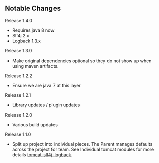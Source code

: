 Notable Changes
---------------

Release 1.4.0

 - Requires java 8 now
 - Slf4j 2.x
 - Logback 1.3.x

Release 1.3.0

 - Make original dependencies optional so they do not show up when using maven artifacts.

Release 1.2.2

 - Ensure we are java 7 at this layer

Release 1.2.1

 - Library updates / plugin updates

Release 1.2.0

 - Various build updates

Release 1.1.0

 - Split up project into individual pieces.  The Parent manages defaults across the project for team. See Individual tomcat modules for more details [tomcat-slf4j-logback](https://github.com/tomcat-slf4j-logback).
